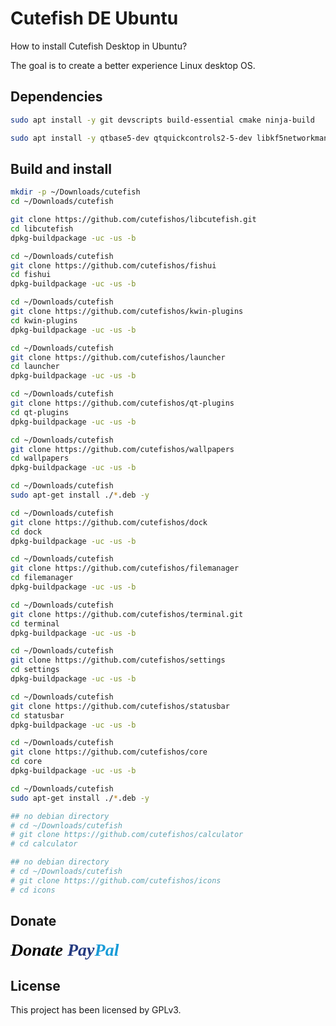 # Cutefish DE Ubuntu

How to install Cutefish Desktop in Ubuntu? 

The goal is to create a better experience Linux desktop OS.

## Dependencies

```sh
sudo apt install -y git devscripts build-essential cmake ninja-build
```

```sh
sudo apt install -y qtbase5-dev qtquickcontrols2-5-dev libkf5networkmanagerqt-dev modemmanager-qt-dev debhelper extra-cmake-modules libkf5kio-dev libkf5screen-dev libqt5sensors5-dev qtdeclarative5-dev qttools5-dev qttools5-dev-tools libxcb-icccm4-dev qtbase5-private-dev kwin-dev libkdecorations2-dev libqt5xdg-dev libdbusmenu-qt5-dev libxcb-ewmh-dev libicu-dev libxcb-randr0-dev libsm-dev libxcb-xfixes0-dev libxcb-damage0-dev libxcb-composite0-dev libxcb-shm0-dev libxcb-util-dev libxcb-image0-dev libxtst-dev libpulse-dev libpolkit-qt5-1-dev libpolkit-agent-1-dev libqt5x11extras5-dev
```

## Build and install
```sh
mkdir -p ~/Downloads/cutefish
cd ~/Downloads/cutefish

git clone https://github.com/cutefishos/libcutefish.git
cd libcutefish
dpkg-buildpackage -uc -us -b

cd ~/Downloads/cutefish
git clone https://github.com/cutefishos/fishui
cd fishui
dpkg-buildpackage -uc -us -b

cd ~/Downloads/cutefish
git clone https://github.com/cutefishos/kwin-plugins
cd kwin-plugins
dpkg-buildpackage -uc -us -b

cd ~/Downloads/cutefish
git clone https://github.com/cutefishos/launcher
cd launcher
dpkg-buildpackage -uc -us -b

cd ~/Downloads/cutefish
git clone https://github.com/cutefishos/qt-plugins
cd qt-plugins
dpkg-buildpackage -uc -us -b

cd ~/Downloads/cutefish
git clone https://github.com/cutefishos/wallpapers
cd wallpapers
dpkg-buildpackage -uc -us -b

cd ~/Downloads/cutefish
sudo apt-get install ./*.deb -y

cd ~/Downloads/cutefish
git clone https://github.com/cutefishos/dock
cd dock
dpkg-buildpackage -uc -us -b

cd ~/Downloads/cutefish
git clone https://github.com/cutefishos/filemanager
cd filemanager
dpkg-buildpackage -uc -us -b

cd ~/Downloads/cutefish
git clone https://github.com/cutefishos/terminal.git
cd terminal
dpkg-buildpackage -uc -us -b

cd ~/Downloads/cutefish
git clone https://github.com/cutefishos/settings
cd settings
dpkg-buildpackage -uc -us -b

cd ~/Downloads/cutefish
git clone https://github.com/cutefishos/statusbar
cd statusbar
dpkg-buildpackage -uc -us -b

cd ~/Downloads/cutefish
git clone https://github.com/cutefishos/core
cd core
dpkg-buildpackage -uc -us -b

cd ~/Downloads/cutefish
sudo apt-get install ./*.deb -y

## no debian directory
# cd ~/Downloads/cutefish
# git clone https://github.com/cutefishos/calculator
# cd calculator

## no debian directory
# cd ~/Downloads/cutefish
# git clone https://github.com/cutefishos/icons
# cd icons
```

## Donate 

<a href="https://www.paypal.com/donate?hosted_button_id=S7WAC4BVRUAFJ" style="text-decoration:none;"><span class="paypal-logo" style="font-family: Verdana, Tahoma; font-weight: bold; font-size: 28px;"><i style="color: #000; text-shadow: 1px 1px 1px #fff;">Donate </i><i style="color: #253b80; text-shadow: 1px 1px 1px #fff;">Pay</i><i style="color: #179bd7; text-shadow: 1px 1px 1px #fff;">Pal</i></span></a>

## License

This project has been licensed by GPLv3.
